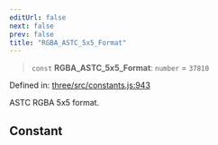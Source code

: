 ```yaml
---
editUrl: false
next: false
prev: false
title: "RGBA_ASTC_5x5_Format"
---
```


> `const` **RGBA\_ASTC\_5x5\_Format**: `number` = `37810`

Defined in: [three/src/constants.js:943](https://github.com/DefinitelyMaybe/three-i18n/blob/fa57b79433d1c349ffb23a78727299c8d4190136/three/src/constants.js#L943)

ASTC RGBA 5x5 format.

## Constant
